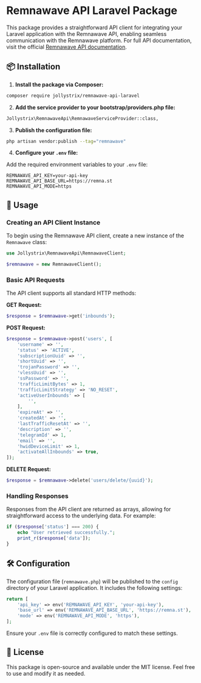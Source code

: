 # Remnawave API Laravel Package

This package provides a straightforward API client for integrating your Laravel application with the Remnawave API, enabling seamless communication with the Remnawave platform. For full API documentation, visit the official [Remnawave API documentation](https://remna.st/api).

## 📦 Installation

1. **Install the package via Composer:**

```bash
composer require jollystrix/remnawave-api-laravel
```

2. **Add the service provider to your bootstrap/providers.php file:**

```bash
Jollystrix\RemnawaveApi\RemnawaveServiceProvider::class,
```

3. **Publish the configuration file:**

```bash
php artisan vendor:publish --tag="remnawave"
```

4. **Configure your `.env` file:**

Add the required environment variables to your `.env` file:

```env
REMNAWAVE_API_KEY=your-api-key
REMNAWAVE_API_BASE_URL=https://remna.st
REMNAWAVE_API_MODE=https
```

## 🚀 Usage

### Creating an API Client Instance

To begin using the Remnawave API client, create a new instance of the `Remnawave` class:

```php
use Jollystrix\RemnawaveApi\RemnawaveClient;

$remnawave = new RemnawaveClient();
```

### Basic API Requests

The API client supports all standard HTTP methods:

**GET Request:**

```php
$response = $remnawave->get('inbounds');
```

**POST Request:**

```php
$response = $remnawave->post('users', [
	'username' => '',
	'status' => 'ACTIVE',
	'subscriptionUuid' => '',
	'shortUuid' => '',
	'trojanPassword' => '',
	'vlessUuid' => '',
	'ssPassword' => '',
	'trafficLimitBytes' => 1,
	'trafficLimitStrategy' => 'NO_RESET',
	'activeUserInbounds' => [
		'',
	],
	'expireAt' => '',
	'createdAt' => '',
	'lastTrafficResetAt' => '',
	'description' => '',
	'telegramId' => 1,
	'email' => '',
	'hwidDeviceLimit' => 1,
	'activateAllInbounds' => true,
]);
```

**DELETE Request:**

```php
$response = $remnawave->delete('users/delete/{uuid}');
```

### Handling Responses

Responses from the API client are returned as arrays, allowing for straightforward access to the underlying data. For example:

```php
if ($response['status'] === 200) {
    echo "User retrieved successfully.";
    print_r($response['data']);
}
```

## 🛠 Configuration

The configuration file (`remnawave.php`) will be published to the `config` directory of your Laravel application. It includes the following settings:

```php
return [
    'api_key' => env('REMNAWAVE_API_KEY', 'your-api-key'),
    'base_url' => env('REMNAWAVE_API_BASE_URL', 'https://remna.st'),
    'mode' => env('REMNAWAVE_API_MODE', 'https'),
];
```

Ensure your `.env` file is correctly configured to match these settings.

## 📄 License

This package is open-source and available under the MIT license. Feel free to use and modify it as needed.
